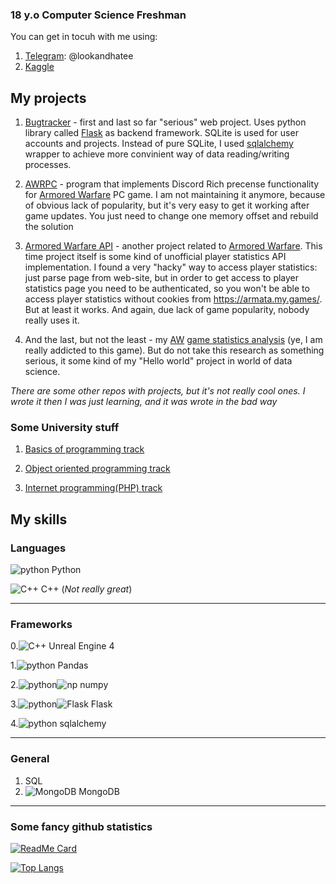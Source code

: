 ### 18 y.o Computer Science Freshman 
You can get in tocuh with me using:
1. [Telegram](https://telegram.org): @lookandhatee
2. [Kaggle](https://www.kaggle.com/lookandhate)

## My projects
1. [Bugtracker](https://github.com/lookandhate/Bugtracker) - first and last so far "serious" web project. Uses python library called [Flask](https://flask.palletsprojects.com/en/1.1.x/) as backend framework. SQLite is used for user accounts and projects. Instead of pure SQLite, I used [sqlalchemy](https://www.sqlalchemy.org/) wrapper to achieve more convinient way of data reading/writing processes.

2. [AWRPC](https://github.com/lookandhate/AWRPC) - program that implements Discord Rich precense functionality for [Armored Warfare](https://aw.my.games/en) PC game. I am not maintaining it anymore, because of obvious lack of popularity, but it's very easy to get it working after game updates. You just need to change one memory offset and rebuild the solution

3. [Armored Warfare API](https://github.com/lookandhate/ArmoredWarfareAPI) - another project related to [Armored Warfare](https://aw.my.games/en). This time project itself is some kind of unofficial player statistics API implementation. I found a very "hacky" way to access player statistics: just parse page from web-site, but in order to get access to player statistics page you need to be authenticated, so you won't be able to access player statistics without cookies from https://armata.my.games/. But at least it works. And again, due lack of game popularity, nobody really uses it.

4. And the last, but not the least - my [AW](https://aw.my.games/en) [game statistics analysis](https://github.com/lookandhate/ArmoredWarfareStatisticsAnalyze) (ye, I am really addicted to this game). But do not take this research as something serious, it some kind of my "Hello world" project in world of data science.

*There are some other repos with projects, but it's not really cool ones. I wrote it then I was just learning, and it was wrote in the bad way*

### Some University stuff
1. [Basics of programming track](https://github.com/lookandhate/UniversityLabs)

2. [Object oriented programming track](https://github.com/lookandhate/OOPJavaLabs)

3. [Internet programming(PHP) track](https://github.com/lookandhate/phpscum)

## My skills
### Languages
[python]: https://github.com/benawad/flairs/blob/master/resized/python.png
[C++]: https://github.com/benawad/flairs/blob/master/resized/cpp.png

![python] Python

![C++](https://github.com/benawad/flairs/blob/master/resized/cpp.png) C++ (*Not really great*)

***

### Frameworks
0.![C++] Unreal Engine 4

1.![python] Pandas

2.![python]![np](https://www.vectorlogo.zone/logos/numpy/numpy-icon.svg) numpy

3.![python]![Flask](https://www.vectorlogo.zone/logos/pocoo_flask/pocoo_flask-icon.svg) Flask

4.![python] sqlalchemy

***

### General
1. SQL
2. ![MongoDB](https://www.vectorlogo.zone/logos/mongodb/mongodb-icon.svg) MongoDB

***

### Some fancy github statistics

[![ReadMe Card](https://github-readme-stats.vercel.app/api?username=lookandhate&theme=synthwave)](https://github.com/lookandhate)

[![Top Langs](https://github-readme-stats.vercel.app/api/top-langs/?username=lookandhate&theme=synthwave&layout=compact)](https://github.com/lookandhate)
